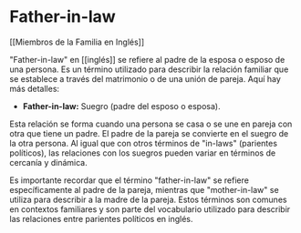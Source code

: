 # Father-in-law

[[Miembros de la Familia en Inglés]]

"Father-in-law" en [[inglés]] se refiere al padre de la esposa o esposo de una persona. Es un término utilizado para describir la relación familiar que se establece a través del matrimonio o de una unión de pareja. Aquí hay más detalles:

- **Father-in-law:** Suegro (padre del esposo o esposa).

Esta relación se forma cuando una persona se casa o se une en pareja con otra que tiene un padre. El padre de la pareja se convierte en el suegro de la otra persona. Al igual que con otros términos de "in-laws" (parientes políticos), las relaciones con los suegros pueden variar en términos de cercanía y dinámica.

Es importante recordar que el término "father-in-law" se refiere específicamente al padre de la pareja, mientras que "mother-in-law" se utiliza para describir a la madre de la pareja. Estos términos son comunes en contextos familiares y son parte del vocabulario utilizado para describir las relaciones entre parientes políticos en inglés.